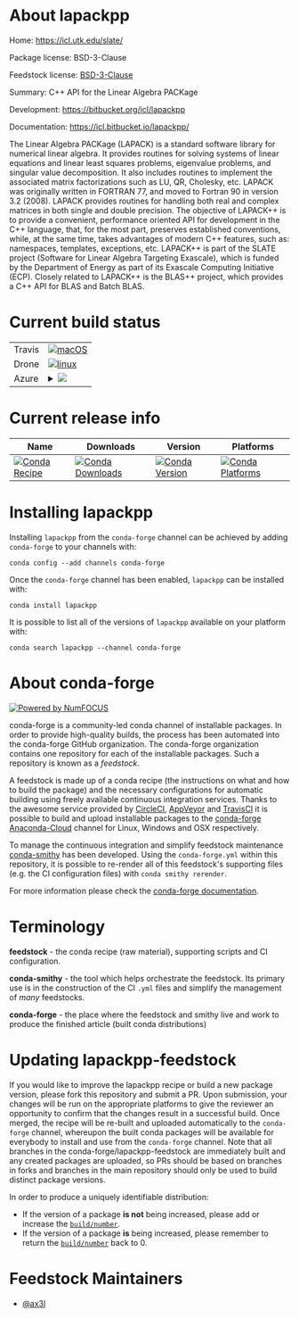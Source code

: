 About lapackpp
==============

Home: https://icl.utk.edu/slate/

Package license: BSD-3-Clause

Feedstock license: [BSD-3-Clause](https://github.com/conda-forge/lapackpp-feedstock/blob/master/LICENSE.txt)

Summary: C++ API for the Linear Algebra PACKage

Development: https://bitbucket.org/icl/lapackpp

Documentation: https://icl.bitbucket.io/lapackpp/

The Linear Algebra PACKage (LAPACK) is a standard software library for
numerical linear algebra. It provides routines for solving systems of
linear equations and linear least squares problems, eigenvalue problems,
and singular value decomposition. It also includes routines to implement
the associated matrix factorizations such as LU, QR, Cholesky, etc.
LAPACK was originally written in FORTRAN 77, and moved to Fortran 90 in
version 3.2 (2008). LAPACK provides routines for handling both real and
complex matrices in both single and double precision.
The objective of LAPACK++ is to provide a convenient, performance oriented
API for development in the C++ language, that, for the most part, preserves
established conventions, while, at the same time, takes advantages of
modern C++ features, such as: namespaces, templates, exceptions, etc.
LAPACK++ is part of the SLATE project (Software for Linear Algebra
Targeting Exascale), which is funded by the Department of Energy as part of
its Exascale Computing Initiative (ECP). Closely related to LAPACK++ is the
BLAS++ project, which provides a C++ API for BLAS and Batch BLAS.


Current build status
====================


<table><tr>
    <td>Travis</td>
    <td>
      <a href="https://travis-ci.com/conda-forge/lapackpp-feedstock">
        <img alt="macOS" src="https://img.shields.io/travis/com/conda-forge/lapackpp-feedstock/master.svg?label=macOS">
      </a>
    </td>
  </tr><tr>
    <td>Drone</td>
    <td>
      <a href="https://cloud.drone.io/conda-forge/lapackpp-feedstock">
        <img alt="linux" src="https://img.shields.io/drone/build/conda-forge/lapackpp-feedstock/master.svg?label=Linux">
      </a>
    </td>
  </tr>
    
  <tr>
    <td>Azure</td>
    <td>
      <details>
        <summary>
          <a href="https://dev.azure.com/conda-forge/feedstock-builds/_build/latest?definitionId=12151&branchName=master">
            <img src="https://dev.azure.com/conda-forge/feedstock-builds/_apis/build/status/lapackpp-feedstock?branchName=master">
          </a>
        </summary>
        <table>
          <thead><tr><th>Variant</th><th>Status</th></tr></thead>
          <tbody><tr>
              <td>linux_64</td>
              <td>
                <a href="https://dev.azure.com/conda-forge/feedstock-builds/_build/latest?definitionId=12151&branchName=master">
                  <img src="https://dev.azure.com/conda-forge/feedstock-builds/_apis/build/status/lapackpp-feedstock?branchName=master&jobName=linux&configuration=linux_64_" alt="variant">
                </a>
              </td>
            </tr><tr>
              <td>linux_aarch64</td>
              <td>
                <a href="https://dev.azure.com/conda-forge/feedstock-builds/_build/latest?definitionId=12151&branchName=master">
                  <img src="https://dev.azure.com/conda-forge/feedstock-builds/_apis/build/status/lapackpp-feedstock?branchName=master&jobName=linux&configuration=linux_aarch64_" alt="variant">
                </a>
              </td>
            </tr><tr>
              <td>linux_ppc64le</td>
              <td>
                <a href="https://dev.azure.com/conda-forge/feedstock-builds/_build/latest?definitionId=12151&branchName=master">
                  <img src="https://dev.azure.com/conda-forge/feedstock-builds/_apis/build/status/lapackpp-feedstock?branchName=master&jobName=linux&configuration=linux_ppc64le_" alt="variant">
                </a>
              </td>
            </tr><tr>
              <td>osx_64</td>
              <td>
                <a href="https://dev.azure.com/conda-forge/feedstock-builds/_build/latest?definitionId=12151&branchName=master">
                  <img src="https://dev.azure.com/conda-forge/feedstock-builds/_apis/build/status/lapackpp-feedstock?branchName=master&jobName=osx&configuration=osx_64_" alt="variant">
                </a>
              </td>
            </tr><tr>
              <td>win_64</td>
              <td>
                <a href="https://dev.azure.com/conda-forge/feedstock-builds/_build/latest?definitionId=12151&branchName=master">
                  <img src="https://dev.azure.com/conda-forge/feedstock-builds/_apis/build/status/lapackpp-feedstock?branchName=master&jobName=win&configuration=win_64_" alt="variant">
                </a>
              </td>
            </tr>
          </tbody>
        </table>
      </details>
    </td>
  </tr>
</table>

Current release info
====================

| Name | Downloads | Version | Platforms |
| --- | --- | --- | --- |
| [![Conda Recipe](https://img.shields.io/badge/recipe-lapackpp-green.svg)](https://anaconda.org/conda-forge/lapackpp) | [![Conda Downloads](https://img.shields.io/conda/dn/conda-forge/lapackpp.svg)](https://anaconda.org/conda-forge/lapackpp) | [![Conda Version](https://img.shields.io/conda/vn/conda-forge/lapackpp.svg)](https://anaconda.org/conda-forge/lapackpp) | [![Conda Platforms](https://img.shields.io/conda/pn/conda-forge/lapackpp.svg)](https://anaconda.org/conda-forge/lapackpp) |

Installing lapackpp
===================

Installing `lapackpp` from the `conda-forge` channel can be achieved by adding `conda-forge` to your channels with:

```
conda config --add channels conda-forge
```

Once the `conda-forge` channel has been enabled, `lapackpp` can be installed with:

```
conda install lapackpp
```

It is possible to list all of the versions of `lapackpp` available on your platform with:

```
conda search lapackpp --channel conda-forge
```


About conda-forge
=================

[![Powered by NumFOCUS](https://img.shields.io/badge/powered%20by-NumFOCUS-orange.svg?style=flat&colorA=E1523D&colorB=007D8A)](http://numfocus.org)

conda-forge is a community-led conda channel of installable packages.
In order to provide high-quality builds, the process has been automated into the
conda-forge GitHub organization. The conda-forge organization contains one repository
for each of the installable packages. Such a repository is known as a *feedstock*.

A feedstock is made up of a conda recipe (the instructions on what and how to build
the package) and the necessary configurations for automatic building using freely
available continuous integration services. Thanks to the awesome service provided by
[CircleCI](https://circleci.com/), [AppVeyor](https://www.appveyor.com/)
and [TravisCI](https://travis-ci.com/) it is possible to build and upload installable
packages to the [conda-forge](https://anaconda.org/conda-forge)
[Anaconda-Cloud](https://anaconda.org/) channel for Linux, Windows and OSX respectively.

To manage the continuous integration and simplify feedstock maintenance
[conda-smithy](https://github.com/conda-forge/conda-smithy) has been developed.
Using the ``conda-forge.yml`` within this repository, it is possible to re-render all of
this feedstock's supporting files (e.g. the CI configuration files) with ``conda smithy rerender``.

For more information please check the [conda-forge documentation](https://conda-forge.org/docs/).

Terminology
===========

**feedstock** - the conda recipe (raw material), supporting scripts and CI configuration.

**conda-smithy** - the tool which helps orchestrate the feedstock.
                   Its primary use is in the construction of the CI ``.yml`` files
                   and simplify the management of *many* feedstocks.

**conda-forge** - the place where the feedstock and smithy live and work to
                  produce the finished article (built conda distributions)


Updating lapackpp-feedstock
===========================

If you would like to improve the lapackpp recipe or build a new
package version, please fork this repository and submit a PR. Upon submission,
your changes will be run on the appropriate platforms to give the reviewer an
opportunity to confirm that the changes result in a successful build. Once
merged, the recipe will be re-built and uploaded automatically to the
`conda-forge` channel, whereupon the built conda packages will be available for
everybody to install and use from the `conda-forge` channel.
Note that all branches in the conda-forge/lapackpp-feedstock are
immediately built and any created packages are uploaded, so PRs should be based
on branches in forks and branches in the main repository should only be used to
build distinct package versions.

In order to produce a uniquely identifiable distribution:
 * If the version of a package **is not** being increased, please add or increase
   the [``build/number``](https://docs.conda.io/projects/conda-build/en/latest/resources/define-metadata.html#build-number-and-string).
 * If the version of a package **is** being increased, please remember to return
   the [``build/number``](https://docs.conda.io/projects/conda-build/en/latest/resources/define-metadata.html#build-number-and-string)
   back to 0.

Feedstock Maintainers
=====================

* [@ax3l](https://github.com/ax3l/)


